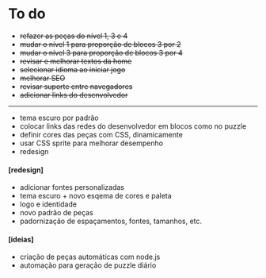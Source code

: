 # To do

- ~~refazer as peças do nível 1, 3 e 4~~
- ~~mudar o nível 1 para proporção de blocos 3 por 2~~
- ~~mudar o nível 3 para proporção de blocos 3 por 4~~
- ~~revisar e melhorar textos da home~~
- ~~selecionar idioma ao iniciar jogo~~
- ~~melhorar SEO~~
- ~~revisar suporte entre navegadores~~
- ~~adicionar links do desenvolvedor~~
---
- tema escuro por padrão
- colocar links das redes do desenvolvedor em blocos como no puzzle
- definir cores das peças com CSS, dinamicamente
- usar CSS sprite para melhorar desempenho
- redesign

#### [redesign]
- adicionar fontes personalizadas
- tema escuro + novo esqema de cores e paleta
- logo e identidade
- novo padrão de peças
- padornização de espaçamentos, fontes, tamanhos, etc.

#### [ideias]
- criação de peças automáticas com node.js
- automação para geração de puzzle diário